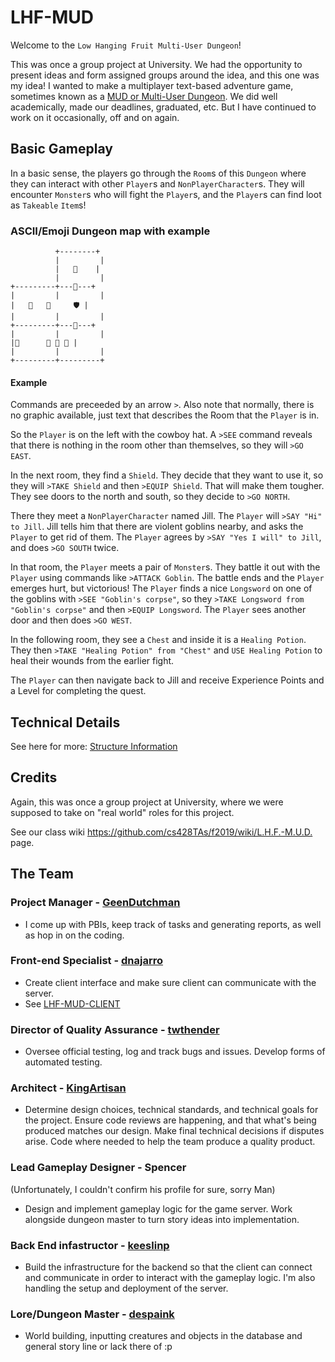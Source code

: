 # LHF-MUD

Welcome to the `Low Hanging Fruit Multi-User Dungeon`!

This was once a group project at University. We had the opportunity to present ideas and form assigned groups around the idea, and this one was my idea! I wanted to make a multiplayer text-based adventure game, sometimes known as a [MUD or Multi-User Dungeon](https://en.wikipedia.org/wiki/Multi-user_dungeon). We did well academically, made our deadlines, graduated, etc. But I have continued to work on it occasionally, off and on again.

## Basic Gameplay

In a basic sense, the players go through the `Room`s of this `Dungeon` where they can interact with other `Player`s and `NonPlayerCharacter`s.  They will encounter `Monster`s who will fight the `Player`s, and the `Player`s can find loot as `Takeable` `Item`s!

### ASCII/Emoji Dungeon map with example

```plaintext
          +--------+
          |         |
          |   🧘    |
          |         |
+---------+---🏪---+
|         |         |
|   🤠   🚪     🛡️ |
|         |         |
+---------+---🚪---+
|         |         |
|🧰      🚪 👿 👿 |   
|         |         |
+---------+---------+
```

#### Example

Commands are preceeded by an arrow `>`.  Also note that normally, there is no graphic available, just text that describes the Room that the `Player` is in.

So the `Player` is on the left with the cowboy hat.  A `>SEE` command reveals that there is nothing in the room other than themselves, so they will `>GO EAST`.

In the next room, they find a `Shield`.  They decide that they want to use it, so they will `>TAKE Shield` and then `>EQUIP Shield`.  That will make them tougher.  They see doors to the north and south, so they decide to `>GO NORTH`.  

There they meet a `NonPlayerCharacter` named Jill.  The `Player` will `>SAY "Hi" to Jill`.  Jill tells him that there are violent goblins nearby, and asks the `Player` to get rid of them.  The `Player` agrees by `>SAY "Yes I will" to Jill`, and does `>GO SOUTH` twice.

In that room, the `Player` meets a pair of `Monster`s.  They battle it out with the `Player` using commands like `>ATTACK Goblin`. The battle ends and the `Player` emerges hurt, but victorious!  The `Player` finds a nice `Longsword` on one of the goblins with `>SEE "Goblin's corpse"`, so they `>TAKE Longsword from "Goblin's corpse"` and then `>EQUIP Longsword`. The `Player` sees another door and then does `>GO WEST`.

In the following room, they see a `Chest` and inside it is a `Healing Potion`.  They then `>TAKE "Healing Potion" from "Chest"` and `USE Healing Potion` to heal their wounds from the earlier fight.  

The `Player` can then navigate back to Jill and receive Experience Points and a Level for completing the quest.

## Technical Details

See here for more: [Structure Information](gameserver/src/main/java/com/lhf/README.MD)

## Credits

Again, this was once a group project at University, where we were supposed to take on "real world" roles for this project.  

See our class wiki <https://github.com/cs428TAs/f2019/wiki/L.H.F.-M.U.D.>  page.

## The Team

### Project Manager - [GeenDutchman](https://github.com/GeenDutchman)

* I come up with PBIs, keep track of tasks and generating reports, as well as hop in on the coding.

### Front-end Specialist - [dnajarro](https://github.com/dnajarro)

* Create client interface and make sure client can communicate with the server.
* See [LHF-MUD-CLIENT](https://github.com/GeenDutchman/LHF-MUD-CLIENT)

### Director of Quality Assurance - [twthender](https://github.com/twthender)

* Oversee official testing, log and track bugs and issues. Develop forms of automated testing.

### Architect - [KingArtisan](https://github.com/KingArtisan)

* Determine design choices, technical standards, and technical goals for the project. Ensure code reviews are happening, and that what's being produced matches our design. Make final technical decisions if disputes arise. Code where needed to help the team produce a quality product.

### Lead Gameplay Designer - Spencer

(Unfortunately, I couldn't confirm his profile for sure, sorry Man)

* Design and implement gameplay logic for the game server. Work alongside dungeon master to turn story ideas into implementation.

### Back End infastructor - [keeslinp](https://github.com/keeslinp)

* Build the infrastructure for the backend so that the client can connect and communicate in order to interact with the gameplay logic. I'm also handling the setup and deployment of the server.

### Lore/Dungeon Master - [despaink](https://github.com/despaink)

* World building, inputting creatures and objects in the database and general story line or lack there of :p
